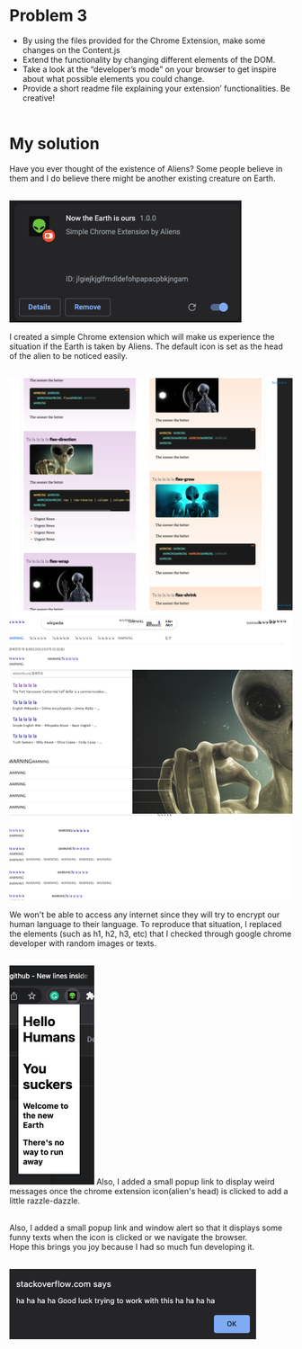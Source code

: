# Problem 3

- By using the files provided for the Chrome Extension, make some changes on the Content.js
- Extend the functionality by changing different elements of the DOM. 
- Take a look at the “developer’s mode” on your browser to get inspire about what possible elements you could change. 
- Provide a short readme file explaining your extension’ functionalities. Be creative!
</br></br>

# My solution
Have you ever thought of the existence of Aliens? Some people believe in them and I do believe there might be another existing creature on Earth.
</br></br>

![Sketch](/images/ext1.png)

I created a simple Chrome extension which will make us experience the situation if the Earth is taken by Aliens. The default icon is set as the head of the alien to be noticed easily.
</br></br>

![Sketch](/images/ext4.png)
![Sketch](/images/ext5.png)

We won't be able to access any internet since they will try to encrypt our human language to their language. To reproduce that situation, I replaced the elements (such as h1, h2, h3, etc) that I checked through google chrome developer with random images or texts. 
</br></br>

![Sketch](/images/ext2.png)
Also, I added a small popup link to display weird messages once the chrome extension icon(alien's head) is clicked to add a little razzle-dazzle.



<br />
Also, I added a small popup link and window alert so that it displays some funny texts when the icon is clicked or we navigate the browser.
<br /> 
Hope this brings you joy because I had so much fun developing it.
<br /> 
<br /> 






![Sketch](/images/ext3.png)


